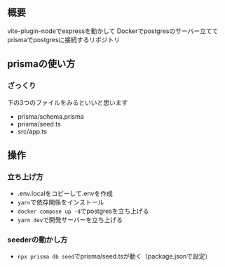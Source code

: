 ## 概要

vite-plugin-nodeでexpressを動かして
Dockerでpostgresのサーバー立てて
prismaでpostgresに接続するリポジトリ

## prismaの使い方

### ざっくり
下の3つのファイルをみるといいと思います
- prisma/schema.prisma
- prisma/seed.ts
- src/app.ts

## 操作

### 立ち上げ方
- .env.localをコピーして.envを作成
- `yarn`で依存関係をインストール
- `docker compose up -d`でpostgresを立ち上げる
- `yarn dev`で開発サーバーを立ち上げる


### seederの動かし方
- `npx prisma db seed`でprisma/seed.tsが動く（package.jsonで設定）
